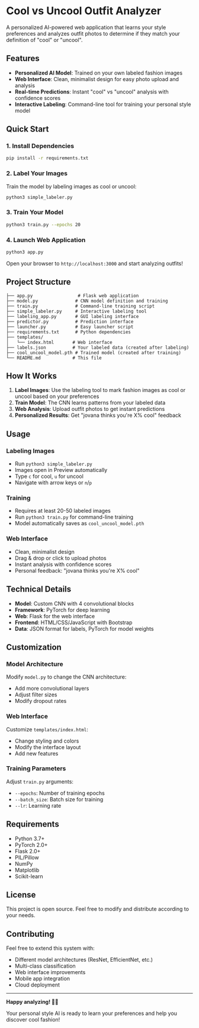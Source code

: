 # Cool vs Uncool Outfit Analyzer

A personalized AI-powered web application that learns your style preferences and analyzes outfit photos to determine if they match your definition of "cool" or "uncool".

## Features

- **Personalized AI Model**: Trained on your own labeled fashion images
- **Web Interface**: Clean, minimalist design for easy photo upload and analysis
- **Real-time Predictions**: Instant "cool" vs "uncool" analysis with confidence scores
- **Interactive Labeling**: Command-line tool for training your personal style model

## Quick Start

### 1. Install Dependencies

```bash
pip install -r requirements.txt
```

### 2. Label Your Images

Train the model by labeling images as cool or uncool:

```bash
python3 simple_labeler.py
```

### 3. Train Your Model

```bash
python3 train.py --epochs 20
```

### 4. Launch Web Application

```bash
python3 app.py
```

Open your browser to `http://localhost:3000` and start analyzing outfits!

## Project Structure

```
├── app.py                 # Flask web application
├── model.py              # CNN model definition and training
├── train.py              # Command-line training script
├── simple_labeler.py     # Interactive labeling tool
├── labeling_app.py       # GUI labeling interface
├── predictor.py          # Prediction interface
├── launcher.py           # Easy launcher script
├── requirements.txt      # Python dependencies
├── templates/
│   └── index.html       # Web interface
├── labels.json          # Your labeled data (created after labeling)
├── cool_uncool_model.pth # Trained model (created after training)
└── README.md            # This file
```

## How It Works

1. **Label Images**: Use the labeling tool to mark fashion images as cool or uncool based on your preferences
2. **Train Model**: The CNN learns patterns from your labeled data
3. **Web Analysis**: Upload outfit photos to get instant predictions
4. **Personalized Results**: Get "jovana thinks you're X% cool" feedback

## Usage

### Labeling Images
- Run `python3 simple_labeler.py`
- Images open in Preview automatically
- Type `c` for cool, `u` for uncool
- Navigate with arrow keys or `n`/`p`

### Training
- Requires at least 20-50 labeled images
- Run `python3 train.py` for command-line training
- Model automatically saves as `cool_uncool_model.pth`

### Web Interface
- Clean, minimalist design
- Drag & drop or click to upload photos
- Instant analysis with confidence scores
- Personal feedback: "jovana thinks you're X% cool"

## Technical Details

- **Model**: Custom CNN with 4 convolutional blocks
- **Framework**: PyTorch for deep learning
- **Web**: Flask for the web interface
- **Frontend**: HTML/CSS/JavaScript with Bootstrap
- **Data**: JSON format for labels, PyTorch for model weights

## Customization

### Model Architecture
Modify `model.py` to change the CNN architecture:
- Add more convolutional layers
- Adjust filter sizes
- Modify dropout rates

### Web Interface
Customize `templates/index.html`:
- Change styling and colors
- Modify the interface layout
- Add new features

### Training Parameters
Adjust `train.py` arguments:
- `--epochs`: Number of training epochs
- `--batch_size`: Batch size for training
- `--lr`: Learning rate

## Requirements

- Python 3.7+
- PyTorch 2.0+
- Flask 2.0+
- PIL/Pillow
- NumPy
- Matplotlib
- Scikit-learn

## License

This project is open source. Feel free to modify and distribute according to your needs.

## Contributing

Feel free to extend this system with:
- Different model architectures (ResNet, EfficientNet, etc.)
- Multi-class classification
- Web interface improvements
- Mobile app integration
- Cloud deployment

---

**Happy analyzing! 🎨✨**

Your personal style AI is ready to learn your preferences and help you discover cool fashion!